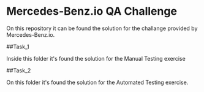 # Mercedes-Benz.io QA Challenge

On this repository it can be found the solution for the challange provided by Mercedes-Benz.io.

##Task_1

Inside this folder it's found the solution for the Manual Testing exercise

##Task_2

On this folder it's found the solution for the Automated Testing exercise.


